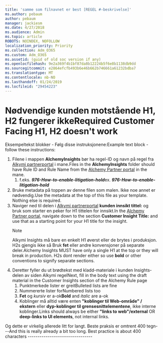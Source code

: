 ```yaml
---
title: 'samme som filnavnet er best [REGEL #-beskrivelse]'
ms.author: pebaum
author: pebaum
manager: jackiesm
ms.date: 4/27/2018
ms.audience: Admin
ms.topic: article
ROBOTS: NOINDEX, NOFOLLOW
localization_priority: Priority
ms.collection: Adm_O365
ms.custom: Adm_O365
ms.assetid: (guid of old soc version if any)
ms.openlocfilehash: 9e2a369f4b1bf87da8b12224b5f6e8b1138db9dd
ms.sourcegitcommit: e2864efcfb493b6e46b662b746661a61232bdba7
ms.translationtype: MT
ms.contentlocale: nb-NO
ms.lasthandoff: 01/24/2019
ms.locfileid: "29454223"
---
```

# <a name="required-customer-facing-h1-h2-doesnt-work"></a><span data-ttu-id="11b60-102">Nødvendige kunden motstående H1, H2 fungerer ikke</span><span class="sxs-lookup"><span data-stu-id="11b60-102">Required Customer Facing H1, H2 doesn't work</span></span>
<span data-ttu-id="11b60-103">Eksempeltekst blokker - Følg disse instruksjonene:</span><span class="sxs-lookup"><span data-stu-id="11b60-103">Example text block - follow these instructions:</span></span>

1. <span data-ttu-id="11b60-104">Filene i mappen **AlchemyInsights** bør ha regel-ID og navn på regel fra [Alkymi partnerportal](https://alchemyportal.azurewebsites.net) i mane.</span><span class="sxs-lookup"><span data-stu-id="11b60-104">Files in the **AlchemyInsights** folder should have Rule ID and Rule Name from the [Alchemy Partner portal](https://alchemyportal.azurewebsites.net) in the mane.</span></span>
    1. <span data-ttu-id="11b60-p101">f.eks. ***976-How-to-enable-litigation-hold***</span><span class="sxs-lookup"><span data-stu-id="11b60-p101">ex. ***976-How-to-enable-litigation-hold***</span></span>
1. <span data-ttu-id="11b60-p102">Bruke metadata på toppen av denne filen som malen. Ikke noe annet er nødvendig.</span><span class="sxs-lookup"><span data-stu-id="11b60-p102">Use the metadata at the top of this file as your template. Nothing else is required.</span></span>
1. <span data-ttu-id="11b60-109">Naviger ned til delen i [Alkymi partnerportal](https://alchemyportal.azurewebsites.net) **kunden innsikt tittel:** og bruk som starter en peker for H1 tittelen for innsikt.</span><span class="sxs-lookup"><span data-stu-id="11b60-109">In the [Alchemy Partner portal](https://alchemyportal.azurewebsites.net), navigate down to the section **Customer Insight Title:** and use that as a starting point for your H1 title for the insight.</span></span> 
    > [!NOTE]
    > <span data-ttu-id="11b60-p103">Alkymi Insights må bare en enkelt H1 øverst eller de brytes i produksjon. H2s gjengis ikke så Bruk **fet** eller andre konvensjoner på separate deler.</span><span class="sxs-lookup"><span data-stu-id="11b60-p103">Alchemy Insights MUST have only a single H1 at the top or they will break in production. H2s dont render either so use **bold** or other conventions to signify separate sections.</span></span>
1. <span data-ttu-id="11b60-112">Deretter fyller du ut brødtekst med kladd-materiale i kunden Insights-delen av siden Alkymi regel</span><span class="sxs-lookup"><span data-stu-id="11b60-112">Next, fill in the body text using the draft material in the Customer Insights section of the Alchemy Rule page</span></span>
    1. <span data-ttu-id="11b60-113">Punktmerkede lister er greit</span><span class="sxs-lookup"><span data-stu-id="11b60-113">Bulleted lists are fine</span></span>
    1. <span data-ttu-id="11b60-114">Nummererte lister for</span><span class="sxs-lookup"><span data-stu-id="11b60-114">Numbered lists too</span></span>
    1. <span data-ttu-id="11b60-115">**Fet** og *kursiv* er a-ok</span><span class="sxs-lookup"><span data-stu-id="11b60-115">**Bold** and *italic* are a-ok</span></span>
    1. <span data-ttu-id="11b60-116">Koblinger må alltid være enten **"koblinger til Web-område" / ekstern** eller **dyp-koblinger til grensesnittelementene**, ikke interne koblinger.</span><span class="sxs-lookup"><span data-stu-id="11b60-116">Links should always be either **"links to web"/external** OR **deep-links to UI elements**, not internal links.</span></span>

<span data-ttu-id="11b60-p104">Og dette er virkelig allerede litt for langt. Beste praksis er omtrent 400 tegn---</span><span class="sxs-lookup"><span data-stu-id="11b60-p104">And this is really already a bit too long. Best practice is about 400 characters ---------------------------------</span></span>